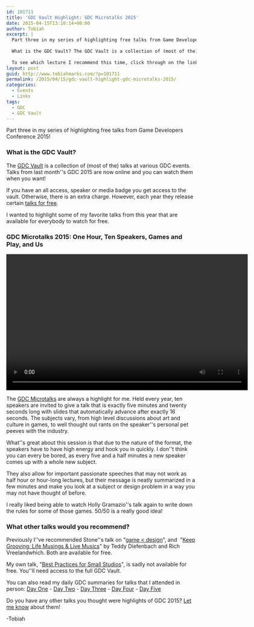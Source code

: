 ```yaml
---
id: 101711
title: 'GDC Vault Highlight: GDC Microtalks 2015'
date: 2015-04-15T13:10:14+00:00
author: Tobiah
excerpt: |
  Part three in my series of highlighting free talks from Game Developers Conference 2015!
  
  What is the GDC Vault? The GDC Vault is a collection of (most of the) talks at various GDC events. Talks from last month's GDC 2015 are now online and you can watch them whenever you want!
  
  To see which lecture I recommend this time, click through on the link below!
layout: post
guid: http://www.tobiahmarks.com/?p=101711
permalink: /2015/04/15/gdc-vault-highlight-gdc-microtalks-2015/
categories:
  - Events
  - Links
tags:
  - GDC
  - GDC Vault
---
```

Part three in my series of highlighting free talks from Game Developers Conference 2015!

### What is the GDC Vault?

The [GDC Vault](http://www.gdcvault.com/) is a collection of (most of the) talks at various GDC events. Talks from last month''s GDC 2015 are now online and you can watch them when you want!

If you have an all access, speaker or media badge you get access to the vault. Otherwise, there is an extra charge. However, each year they release certain [talks for free](http://www.gdcvault.com/free/gdc-15).

I wanted to highlight some of my favorite talks from this year that are available for everybody to watch for free.

### GDC Microtalks 2015: One Hour, Ten Speakers, Games and Play, and Us

<div class="wp-video" style="width: 640px;">
  <video id="video-1649-3" class="wp-video-shortcode" preload="metadata" controls="controls" width="640" height="360"><source type="video/mp4" src="http://s3-2u.digitallyspeaking.com/assets/ubm/gdc/sf15/831431_ITTV-v87f90-500.mp4?_=3" /><a href="http://s3-2u.digitallyspeaking.com/assets/ubm/gdc/sf15/831431_ITTV-v87f90-500.mp4">http://s3-2u.digitallyspeaking.com/assets/ubm/gdc/sf15/831431_ITTV-v87f90-500.mp4</a></video>
</div>

The <a href="http://www.gdcvault.com/play/1022011/GDC-Microtalks-2015-One-Hour" target="_blank">GDC Microtalks</a> are always a highlight for me. Held every year, ten speakers are invited to give a talk that is exactly five minutes and twenty seconds long with slides that automatically advance after exactly 16 seconds. The subjects vary, from high level discussions about art and culture in games, to well thought out rants on the speaker''s personal pet peeves with the industry.

What''s great about this session is that due to the nature of the format, the speakers have to have high energy and hook you in quickly. I don''t think you can every be bored, as every five and a half minutes a new speaker comes up with a whole new subject.

They also allow for important passionate speeches that may not work as half hour or hour-long lectures, but their message is neatly summarized in a few minutes and make you look at a subject or design problem in a way you may not have thought of before.

I really liked being able to watch Holly Gramazio''s talk again to write down the rules for some of those games. 50/50 is a really good idea!

### What other talks would you recommend?

Previously I''ve recommended Stone''s talk on "[game < design](http://www.tobiahmarks.com/2015/04/gdc-vault-highlight-game-design/)", and  "[Keep Grooving: Life Musings & Live Musics](http://www.tobiahmarks.com/2015/04/gdc-vault-highlight-keep-grooving-life-musings-live-musics/)" by Teddy Diefenbach and Rich Vreelandwhich. Both are available for free.

My own talk, "[Best Practices for Small Studios](http://www.gdcvault.com/play/1021832/Best-Practices-for-Small-Studios)", is sadly not available for free. You''ll need access to the full GDC Vault.

You can also read my daily GDC summaries for talks that I attended in person: [Day One](http://www.tobiahmarks.com/2015/03/gdc-2015-day-one/ "GDC 2015 Day One") - [Day Two](http://www.tobiahmarks.com/2015/03/gdc-2015-day-two/ "GDC 2015 Day Two") - [Day Three](http://www.tobiahmarks.com/2015/03/gdc-2015-day-three/ "GDC 2015 Day Three") - [Day Four](http://www.tobiahmarks.com/2015/03/gdc-2015-day-four/ "GDC 2015 Day Four") - [Day Five](http://www.tobiahmarks.com/2015/03/gdc-2015-day-five/ "GDC 2015 Day Five")

Do you have any other talks you thought were highlights of GDC 2015? [Let me know](http://www.tobiahmarks.com/contact/ "Contact") about them!

-Tobiah